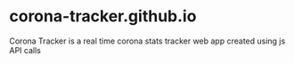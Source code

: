# corona-tracker.github.io
Corona Tracker is a real time corona stats tracker web app created using js API calls
